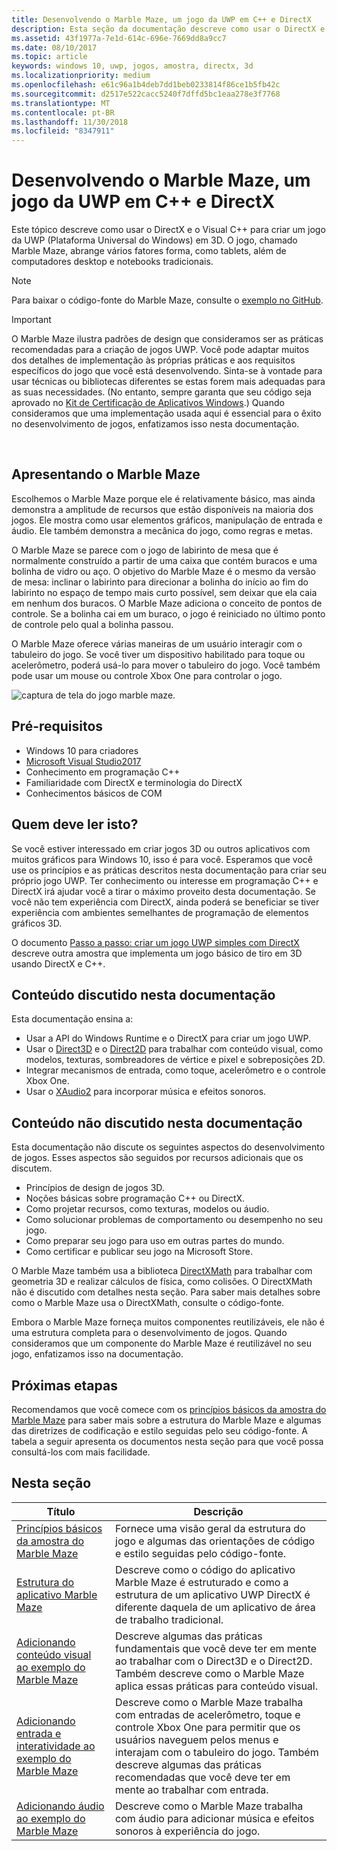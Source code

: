 ```yaml
---
title: Desenvolvendo o Marble Maze, um jogo da UWP em C++ e DirectX
description: Esta seção da documentação descreve como usar o DirectX e o Visual C++ para criar um jogo da UWP (Plataforma Universal do Windows) em 3D.
ms.assetid: 43f1977a-7e1d-614c-696e-7669dd8a9cc7
ms.date: 08/10/2017
ms.topic: article
keywords: windows 10, uwp, jogos, amostra, directx, 3d
ms.localizationpriority: medium
ms.openlocfilehash: e61c96a1b4deb7dd1beb0233814f86ce1b5fb42c
ms.sourcegitcommit: d2517e522cacc5240f7dffd5bc1eaa278e3f7768
ms.translationtype: MT
ms.contentlocale: pt-BR
ms.lasthandoff: 11/30/2018
ms.locfileid: "8347911"
---
```

# <a name="developing-marble-maze-a-uwp-game-in-c-and-directx"></a>Desenvolvendo o Marble Maze, um jogo da UWP em C++ e DirectX




Este tópico descreve como usar o DirectX e o Visual C++ para criar um jogo da UWP (Plataforma Universal do Windows) em 3D. O jogo, chamado Marble Maze, abrange vários fatores forma, como tablets, além de computadores desktop e notebooks tradicionais.

> [!NOTE]
> Para baixar o código-fonte do Marble Maze, consulte o [exemplo no GitHub](http://go.microsoft.com/fwlink/?LinkId=624011).

> [!IMPORTANT]
> O Marble Maze ilustra padrões de design que consideramos ser as práticas recomendadas para a criação de jogos UWP. Você pode adaptar muitos dos detalhes de implementação às próprias práticas e aos requisitos específicos do jogo que você está desenvolvendo. Sinta-se à vontade para usar técnicas ou bibliotecas diferentes se estas forem mais adequadas para as suas necessidades. (No entanto, sempre garanta que seu código seja aprovado no [Kit de Certificação de Aplicativos Windows](https://docs.microsoft.com/windows/uwp/debug-test-perf/windows-app-certification-kit).) Quando consideramos que uma implementação usada aqui é essencial para o êxito no desenvolvimento de jogos, enfatizamos isso nesta documentação.

 

## <a name="introducing-marble-maze"></a>Apresentando o Marble Maze


Escolhemos o Marble Maze porque ele é relativamente básico, mas ainda demonstra a amplitude de recursos que estão disponíveis na maioria dos jogos. Ele mostra como usar elementos gráficos, manipulação de entrada e áudio. Ele também demonstra a mecânica do jogo, como regras e metas.

O Marble Maze se parece com o jogo de labirinto de mesa que é normalmente construído a partir de uma caixa que contém buracos e uma bolinha de vidro ou aço. O objetivo do Marble Maze é o mesmo da versão de mesa: inclinar o labirinto para direcionar a bolinha do início ao fim do labirinto no espaço de tempo mais curto possível, sem deixar que ela caia em nenhum dos buracos. O Marble Maze adiciona o conceito de pontos de controle. Se a bolinha cai em um buraco, o jogo é reiniciado no último ponto de controle pelo qual a bolinha passou.

O Marble Maze oferece várias maneiras de um usuário interagir com o tabuleiro do jogo. Se você tiver um dispositivo habilitado para toque ou acelerômetro, poderá usá-lo para mover o tabuleiro do jogo. Você também pode usar um mouse ou controle Xbox One para controlar o jogo.

![captura de tela do jogo marble maze.](images/marblemaze-2.png)

## <a name="prerequisites"></a>Pré-requisitos


-   Windows 10 para criadores
-   [Microsoft Visual Studio2017](https://www.visualstudio.com/downloads/)
-   Conhecimento em programação C++
-   Familiaridade com DirectX e terminologia do DirectX
-   Conhecimentos básicos de COM

## <a name="who-should-read-this"></a>Quem deve ler isto?


Se você estiver interessado em criar jogos 3D ou outros aplicativos com muitos gráficos para Windows 10, isso é para você. Esperamos que você use os princípios e as práticas descritos nesta documentação para criar seu próprio jogo UWP. Ter conhecimento ou interesse em programação C++ e DirectX irá ajudar você a tirar o máximo proveito desta documentação. Se você não tem experiência com DirectX, ainda poderá se beneficiar se tiver experiência com ambientes semelhantes de programação de elementos gráficos 3D.

O documento [Passo a passo: criar um jogo UWP simples com DirectX](tutorial--create-your-first-uwp-directx-game.md) descreve outra amostra que implementa um jogo básico de tiro em 3D usando DirectX e C++.

## <a name="what-this-documentation-covers"></a>Conteúdo discutido nesta documentação


Esta documentação ensina a:

-   Usar a API do Windows Runtime e o DirectX para criar um jogo UWP.
-   Usar o [Direct3D](https://msdn.microsoft.com/library/windows/desktop/ff476080) e o [Direct2D](https://msdn.microsoft.com/library/windows/desktop/dd370990) para trabalhar com conteúdo visual, como modelos, texturas, sombreadores de vértice e pixel e sobreposições 2D.
-   Integrar mecanismos de entrada, como toque, acelerômetro e o controle Xbox One.
-   Usar o [XAudio2](https://msdn.microsoft.com/library/windows/desktop/hh405049) para incorporar música e efeitos sonoros.

## <a name="what-this-documentation-does-not-cover"></a>Conteúdo não discutido nesta documentação


Esta documentação não discute os seguintes aspectos do desenvolvimento de jogos. Esses aspectos são seguidos por recursos adicionais que os discutem.

-   Princípios de design de jogos 3D.
-   Noções básicas sobre programação C++ ou DirectX.
-   Como projetar recursos, como texturas, modelos ou áudio.
-   Como solucionar problemas de comportamento ou desempenho no seu jogo.
-   Como preparar seu jogo para uso em outras partes do mundo.
-   Como certificar e publicar seu jogo na Microsoft Store.

O Marble Maze também usa a biblioteca [DirectXMath](https://msdn.microsoft.com/library/windows/desktop/hh437833) para trabalhar com geometria 3D e realizar cálculos de física, como colisões. O DirectXMath não é discutido com detalhes nesta seção. Para saber mais detalhes sobre como o Marble Maze usa o DirectXMath, consulte o código-fonte.

Embora o Marble Maze forneça muitos componentes reutilizáveis, ele não é uma estrutura completa para o desenvolvimento de jogos. Quando consideramos que um componente do Marble Maze é reutilizável no seu jogo, enfatizamos isso na documentação.

## <a name="next-steps"></a>Próximas etapas


Recomendamos que você comece com os [princípios básicos da amostra do Marble Maze](marble-maze-sample-fundamentals.md) para saber mais sobre a estrutura do Marble Maze e algumas das diretrizes de codificação e estilo seguidas pelo seu código-fonte. A tabela a seguir apresenta os documentos nesta seção para que você possa consultá-los com mais facilidade.

## <a name="in-this-section"></a>Nesta seção


| Título                                                                                                                    | Descrição                                                                                                                                                                                                                                        |
|--------------------------------------------------------------------------------------------------------------------------|----------------------------------------------------------------------------------------------------------------------------------------------------------------------------------------------------------------------------------------------------|
| [Princípios básicos da amostra do Marble Maze](marble-maze-sample-fundamentals.md)                                                   | Fornece uma visão geral da estrutura do jogo e algumas das orientações de código e estilo seguidas pelo código-fonte.                                                                                                                                 |
| [Estrutura do aplicativo Marble Maze](marble-maze-application-structure.md)                                               | Descreve como o código do aplicativo Marble Maze é estruturado e como a estrutura de um aplicativo UWP DirectX é diferente daquela de um aplicativo de área de trabalho tradicional.                                                                                    |
| [Adicionando conteúdo visual ao exemplo do Marble Maze](adding-visual-content-to-the-marble-maze-sample.md)                   | Descreve algumas das práticas fundamentais que você deve ter em mente ao trabalhar com o Direct3D e o Direct2D. Também descreve como o Marble Maze aplica essas práticas para conteúdo visual.                                                                           |
| [Adicionando entrada e interatividade ao exemplo do Marble Maze](adding-input-and-interactivity-to-the-marble-maze-sample.md) | Descreve como o Marble Maze trabalha com entradas de acelerômetro, toque e controle Xbox One para permitir que os usuários naveguem pelos menus e interajam com o tabuleiro do jogo. Também descreve algumas das práticas recomendadas que você deve ter em mente ao trabalhar com entrada. |
| [Adicionando áudio ao exemplo do Marble Maze](adding-audio-to-the-marble-maze-sample.md)                                     | Descreve como o Marble Maze trabalha com áudio para adicionar música e efeitos sonoros à experiência do jogo.                                                                                                                                                  |

 

 

 




